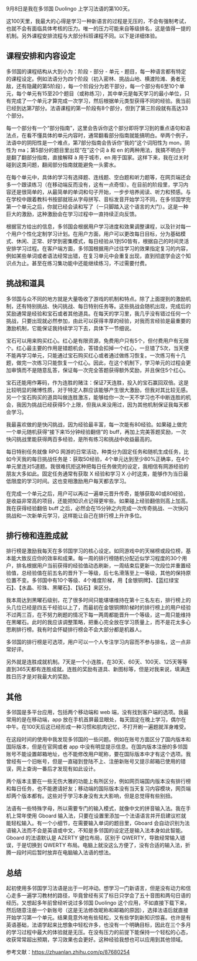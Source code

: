 9月8日是我在多邻国 Duolingo 上学习法语的第100天。

这100天里，我最大的心得是学习一种新语言的过程是无压的，不会有强制考试，也就不会有面临具体考核的压力。唯一的压力可能来自等级排名，这是值得一提的机制。另外课程安排流程与大部分科班课程不同。以下是详细体验。

## 课程安排和内容设定

多邻国的课程结构从大到小为：阶段 - 部分 - 单元 - 题目，每一种语言都有特定的课程设定。例如法语分为四个阶段（初入密林、挑战山地、横渡险滩、勇者无敌，还有隐藏的第5阶段），每一个阶段分为若干部分，每一个部分有6至10个单元，每个单元有15至20个题目（或称练习），其中单元是每天学习的最小单位，只有完成了一个单元才算完成一次学习，然后根据单元类型获得不同的经验。我当前已经到达第7部分。法语课程的第一阶段有8个部分，但到了第三阶段就有高达33个部分。

每一个部分有一个“部分指南”，这里会告诉你这个部分即将学习到的重点语句和语法点，在看不懂具体的单元内容时，通常翻看部分指南就能搞明白。举两个例子，法语中的阴阳性是一个难点，第7部分指南会告诉你“我的”这个词阳性为 mon，阴性为 ma；第5部分的题目里出现“在”这个词 à 和 en 的两种用法，我搞不明白于是翻了翻部分指南，直接解释 à 用于城市，en 用于国家。这样下来，我在过关时碰到这类问题，翻阅部分指南就能避免一头雾水。

在每个单元中，具体的学习有选择题、连线题、空白题和听力题等，在网页端还会多一个跟读练习（在移动端反而没有，这有一点奇怪）。在目前的阶段里，学习内容还是很简单的，从最简单的单词和句子开始，一步步培养阅读、听力和预感。与在学校中跟着教科书按部就班从字母拼写、音标发音开始学习不同，在多邻国学完第一个单元之后，你就已经会读和写了（一只脚踏入这个语言的大门）。这是一种巨大的激励，这种激励会在学习过程中一直持续正向反馈。

根据官方给出的信息，多邻国会根据用户学习进度和效果调整课程，以及针对每一个用户个性化定制学习计划。在用户方面，用户可以更改每日目标，分为基础模式、休闲、正常、好学到密集模式，每日经验从1到50皆有，根据自己的时间灵活安排学习过程。在客户端方面，多邻国根据用户过往学习的效果指定复习的内容，例如某些单词或者语法经常出错，在复习单元中会重复出现，直到彻底学会这个知识点为止。甚至在练习集功能中还能继续练习，不过需要付费。

## 挑战和道具

多邻国与众不同的地方就是大量吸收了游戏的机制和特点。除了上面提到的激励机制，还有特别挑战、快闪挑战、每日特别任务等。这些挑战会随机出现，完成后的奖励通常是经验和宝石或者其他道具。在每天的学习里，我几乎没有错过任何一个挑战，只要出现就必然参加，由此可以获得丰厚的经验，对我而言经验是最重要的激励机制，它能保证我持续学习下去，具体下一节细说。

宝石可以用来购买红心。红心是有限资源，免费用户只有5个，但付费用户有无限个。红心最主要的作用是错题机会，答错会扣掉一个红心，一旦错了5次，当天便不能再学习单元，只能通过宝石购买红心或者通过做练习恢复。一次练习有十几题，做完一次练习只能恢复一个红心。因此，在这个机制下，学习单元的过程会更加审慎而不是随意乱答，保证每一次完全答题获得额外奖励，并且保住5个红心。

宝石还能用作筹码，作为连胜的赌注：保证7天连胜，投入的宝石赢回双倍。这是比较明显的赌博性质，对于特定人群应该能够产生很大激励，但我对其比较无感。另一个宝石购买的道具叫做连胜激冻，能够给你一次一天不学习也不中断连胜的机会，我因为挑战已经获得5个上限，但我从来没用过，因为其他机制保证我每天都会学习。

我最喜欢做的是快闪挑战，因为经验最丰富，每一次能有80经验。如果碰上做完一个单元随机获得“接下来15分钟经验翻倍”的 buff，再加上完美答题奖励，一次快闪挑战里能获得两百多经验，是所有练习和挑战中收益最高的。

每日特别任务就像 RPG 网游的日常活动，种类分为固定任务和随机生成任务，比如今天我的每日挑战任务是：获取50经验，4个单元达到至少80%正确率，在4个单元里连对5道题。我很难抗拒这种把每日任务做完的设定，我相信有网游经验的朋友大多如此。固定任务通常有获取 X 经验和学习 X 小时这类，能够作为当日最低限度的学习时间。这也变相激励用户每天都去学习。

在完成一个单元之后，用户可以再过一遍单元晋升传奇，能够获取40或80经验，是收益非常高的项目，还能把知识点记得更牢些。如果碰上经验翻倍则高上加高。我在获得经验翻倍 buff 之后，必然会在15分钟之内完成一次传奇挑战、一次快闪挑战和一次新单元学习，这样能让自己在排行榜上升许多位。

## 排行榜和连胜成就

排行榜是激励我每天在多邻国学习的核心设定。如同游戏中的天梯榜或段位榜，基本能大致反应你的效率和成果。每一周的排行榜随机分配近似学习程度的30个用户，排名根据用户当前获得的经验值动态刷新，一周结束后更新一次段位并重置经验值，总经验值在前五名的晋升下一等级，后七名滑落至上一等级，其他的保持原位置不变。多邻国中有10个等级、4个难度阶梯，用【金银铜牌】、【蓝红绿宝石】、【水晶、珍珠、黑曜石】、【钻石】来区分。

我本周达到黑曜石级别，花了很多时间只能堪堪维持在第十三名左右，排行榜上的头几位已经是四五千经验以上了，而最初在金银铜牌阶梯时的排行榜上的用户经验不过两三百，在不努力刷题的情况下每一两周都能晋升一个等级，这一周只能维持在黑曜石。此时的我应该调整策略，把重心完全放在学习质量上，而不是花太多心思刷排行榜。我有时会怀疑排行榜会不会大部分都是机器人。

多邻国的排行榜是可选项，用户可以一个人专注学习内容而不参与排名，这一点非常好评。

另外就是连胜成就机制。7天是一个小连胜，在30天、60天、100天、125天等等直到365天都有连胜成就。连胜的奖励有道具、新图标等，但是对我来说，填满连胜日历才是对我最大的奖励。

## 其他

多邻国是多平台应用，包括两个移动端和 web 端，没有找到客户端的选项。我最常用的是在移动端，app 放在手机首屏最显眼处，每天固定在晚上学习，偶尔在中午。在100天后这已经形成一种习惯和肌肉记忆，不打开刷一遍题就浑身难受。

在这段时间的使用中我发现多邻国的一些问题。例如在账号方面区分了国内版本和国际版本，但是在官网或者 app 中没有明显提示信息。在国内版本注册的多邻国账号不能设置邮箱地址，也不能修改用户昵称，要在国际版本中才有这个选项。我曾经有一个旧帐号，但是一直碰到登陆不上、注册新账号又提示邮箱已使用的错误，网上查询一番后才发现有如此设计。

两个版本主要在一些无伤大雅的功能上有所区分，例如网页端国内版本没有排行榜和每日任务，也不能邀请好友；移动端的国际版本没有当天复习内容模块，网页端却两个版本都有。这些对于学习本身没有太大影响，但是总觉得有些别扭。

法语有一些特殊字母，所以需要专门的输入模式，就像中文的拼音输入法。我在手机上常年使用 Gboard 输入法，只要在设置里添加一个法语语言并开启建议栏就能轻松输入。有一个小细节，在需要输入单词的题目里，Gboard 会自动识别为法语输入法而不会是英语或中文，不知是多邻国的设定还是输入法本身如此智能。Gboard 的法语默认是 AZERTY 键位布局，区别于 QWERTY，导致经常输入错误，于是切换到 QWERTY 布局。电脑上就没这么方便了，没有合适的输入法，折腾一段时间后暂时放弃在电脑输入法语的想法。

## 总结

起初使用多邻国学习法语是出于一时冲动。想学习一门新语言，但是没有动力和信心走多一遍学习教材的路径，毕竟曾经有买了标日只学会了五十音图和两句日语的经历。又想起多年前曾经听说过多邻国 Duolingo 这个应用，不如直接下载下来，然后随意注册一个新账号（这是无法修改昵称和邮箱的原因），选择法语后就直接开始学习第一个单元。结果竟意外地有些轻松，又有些学到新知识惊喜。也许是有英语基础，法语学起来比想象中轻松许多，也没有一个明确目标，因此在三个多月的学习过程中最大的体验就是无压。在没有压力的前提下能保持一个轻松的心态，收获常常超出预期，学习效果也会更好。这种经验我想也可以应用到其他领域。

参考文献：https://zhuanlan.zhihu.com/p/87680254